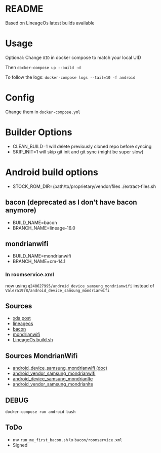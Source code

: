 # README #

Based on LineageOs latest builds available

# Usage
Optional: Change `UID` in docker compose to match your local UID

Then `docker-compose up --build -d`

To follow the logs: `docker-compose logs --tail=10 -f android`

# Config
Change them in `docker-compose.yml`

# Builder Options
* CLEAN_BUILD=1 will delete previously cloned repo before syncing
* SKIP_INIT=1 will skip git init and git sync (might be super slow)

# Android build options
* STOCK_ROM_DIR=/path/to/proprietary/vendor/files ./extract-files.sh

## bacon (deprecated as I don't have bacon anymore)
* BUILD_NAME=bacon
* BRANCH_NAME=lineage-16.0

## mondrianwifi
* BUILD_NAME=mondrianwifi
* BRANCH_NAME=cm-14.1

### In roomservice.xml
now using `q240627995/android_device_samsung_mondrianwifi` instead of `Valera1978/android_device_samsung_mondrianwifi`

## Sources
* [xda post](https://forum.xda-developers.com/t/rom-t320-t325-unofficial-lineageos-17-1-android-10-0-q-20200815.4014565/) 
* [lineageos](https://github.com/LineageOS/android)
* [bacon](https://wiki.lineageos.org/devices/bacon/build)
* [mondrianwifi](https://wiki.lineageos.org/devices/mondrianwifi/build)
* [LineageOs build.sh](https://github.com/lineageos-infra/build-config/blob/lineage-16.0/android/build.sh)

## Sources MondrianWifi
* [android_device_samsung_mondrianwifi (doc)](https://github.com/Valera1978/android_device_samsung_mondrianwifi)
* [android_vendor_samsung_mondrianwifi](https://github.com/Valera1978/android_vendor_samsung_mondrianwifi)
* [android_device_samsung_mondrianlte](https://github.com/Valera1978/android_device_samsung_mondrianlte)
* [android_vendor_samsung_mondrianlte](https://github.com/Valera1978/android_vendor_samsung_mondrianlte)


## DEBUG

`docker-compose run android bash`

## ToDo
* mv `run_me_first_bacon.sh` to `bacon/roomservice.xml`
* Signed